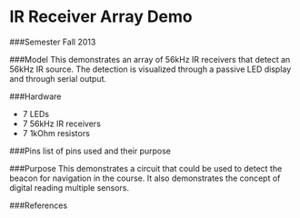 IR Receiver Array Demo
==================
###Semester
Fall 2013

###Model
This demonstrates an array of 56kHz IR receivers that detect an 56kHz IR source.  The detection is visualized
through a passive LED display and through serial output.

###Hardware
* 7 LEDs
* 7 56kHz IR receivers
* 7 1kOhm resistors

###Pins
list of pins used and their purpose

###Purpose
This demonstrates a circuit that could be used to detect the beacon for navigation in the course.
It also demonstrates the concept of digital reading multiple sensors.

###References

